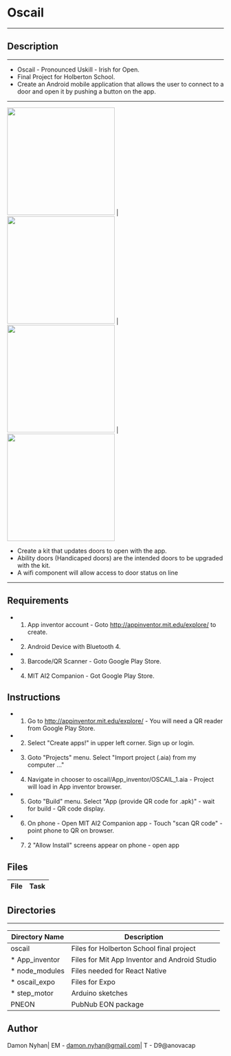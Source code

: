 # Oscail
---
## Description
---
* Oscail - Pronounced Uskill - Irish for Open.
* Final Project for Holberton School.
* Create an Android mobile application that allows the user to connect to a door and open it by  pushing a button on the app.
---
<img src="https://github.com/anovacap/oscail/blob/master/IMG_20190316_122742.jpg"  width="250" height="250"> | <img src="https://github.com/anovacap/oscail/blob/master/IMG_20190316_122857.jpg"  width="250" height="250"> |<img src="https://github.com/anovacap/oscail/blob/master/IMG_20190316_122804.jpg"  width="250" height="250"> | <img src="https://github.com/anovacap/oscail/blob/master/IMG_20190316_122823.jpg"  width="250" height="250">
* Create a kit that updates doors to open with the app.
* Ability doors (Handicaped doors) are the intended doors to be upgraded with the kit.
* A wifi component will allow access to door status on line
--- 
## Requirements
* 1. App inventor account - Goto http://appinventor.mit.edu/explore/ to create.
* 2. Android Device with Bluetooth 4.
* 3. Barcode/QR Scanner - Goto Google Play Store.
* 4. MIT AI2 Companion - Got Google Play Store.
## Instructions
* 1. Go to  http://appinventor.mit.edu/explore/ - You will need a QR reader from Google Play Store.
* 2. Select "Create apps!" in upper left corner. Sign up or login.
* 3. Goto "Projects" menu. Select "Import project (.aia) from my computer ..."
* 4. Navigate in chooser to oscail/App_inventor/OSCAIL_1.aia - Project will load in App inventor browser.
* 5. Goto "Build" menu. Select "App (provide QR code for .apk)" - wait for build - QR code display.
* 6. On phone - Open MIT AI2 Companion app - Touch "scan QR code" - point phone to QR on browser.
* 7. 2 "Allow Install" screens appear on phone - open app 
## Files

File | Task
---|---

## Directories
---
Directory Name | Description
---|---
oscail | Files for Holberton School final project
* App_inventor | Files for Mit App Inventor and Android Studio
* node_modules | Files needed for React Native
* oscail_expo | Files for Expo
* step_motor | Arduino sketches
PNEON | PubNub EON package
## Author
Damon Nyhan| EM - damon.nyhan@gmail.com| T - D9@anovacap

